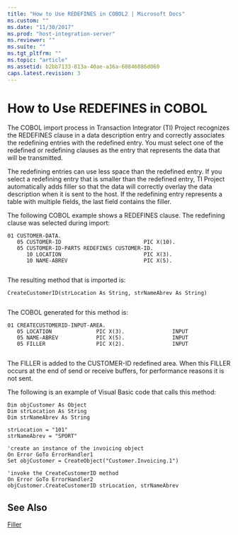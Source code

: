 ```yaml
---
title: "How to Use REDEFINES in COBOL2 | Microsoft Docs"
ms.custom: ""
ms.date: "11/30/2017"
ms.prod: "host-integration-server"
ms.reviewer: ""
ms.suite: ""
ms.tgt_pltfrm: ""
ms.topic: "article"
ms.assetid: b2bb7133-813a-40ae-a36a-60846086d060
caps.latest.revision: 3
---
```

# How to Use REDEFINES in COBOL
The COBOL import process in Transaction Integrator (TI) Project recognizes the REDEFINES clause in a data description entry and correctly associates the redefining entries with the redefined entry. You must select one of the redefined or redefining clauses as the entry that represents the data that will be transmitted.  
  
 The redefining entries can use less space than the redefined entry. If you select a redefining entry that is smaller than the redefined entry, TI Project automatically adds filler so that the data will correctly overlay the data description when it is sent to the host. If the redefining entry represents a table with multiple fields, the last field contains the filler.  
  
 The following COBOL example shows a REDEFINES clause. The redefining clause was selected during import:  
  
```  
01 CUSTOMER-DATA.  
   05 CUSTOMER-ID                          PIC X(10).  
   05 CUSTOMER-ID-PARTS REDEFINES CUSTOMER-ID.  
      10 LOCATION                          PIC X(3).  
      10 NAME-ABREV                        PIC X(5).  
  
```  
  
 The resulting method that is imported is:  
  
```  
CreateCustomerID(strLocation As String, strNameAbrev As String)  
  
```  
  
 The COBOL generated for this method is:  
  
```  
01 CREATECUSTOMERID-INPUT-AREA.  
   05 LOCATION              PIC X(3).               INPUT  
   05 NAME-ABREV            PIC X(5).               INPUT  
   05 FILLER                PIC X(2).               INPUT  
  
```  
  
 The FILLER is added to the CUSTOMER-ID redefined area. When this FILLER occurs at the end of send or receive buffers, for performance reasons it is not sent.  
  
 The following is an example of Visual Basic code that calls this method:  
  
```  
Dim objCustomer As Object  
Dim strLocation As String  
Dim strNameAbrev As String  
  
strLocation = "101"  
strNameAbrev = "SPORT"  
  
'create an instance of the invoicing object  
On Error GoTo ErrorHandler1  
Set objCustomer = CreateObject("Customer.Invoicing.1")  
  
'invoke the CreateCustomerID method  
On Error GoTo ErrorHandler2  
objCustomer.CreateCustomerID strLocation, strNameAbrev  
```  
  
## See Also  
 [Filler](../core/filler2.md)